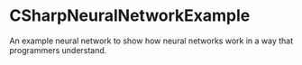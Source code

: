 # CSharpNeuralNetworkExample
An example neural network to show how neural networks work in a way that programmers understand.
